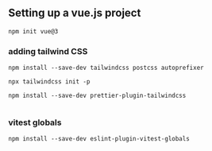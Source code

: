## Setting up a vue.js project

```
npm init vue@3
```

### adding tailwind CSS

```
npm install --save-dev tailwindcss postcss autoprefixer

npx tailwindcss init -p

npm install --save-dev prettier-plugin-tailwindcss


```

### vitest globals

```
npm install --save-dev eslint-plugin-vitest-globals
```
